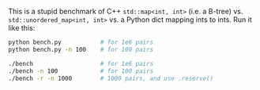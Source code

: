 This is a stupid benchmark of C++ `std::map<int, int>` (i.e. a B-tree)
vs. `std::unordered_map<int, int>` vs. a Python dict mapping ints to
ints. Run it like this:

```bash
python bench.py           # for 1e6 pairs
python bench.py -n 100    # for 100 pairs

./bench                   # for 1e6 pairs
./bench -n 100            # for 100 pairs
./bench -r -n 1000        # 1000 pairs, and use .reserve()
```

